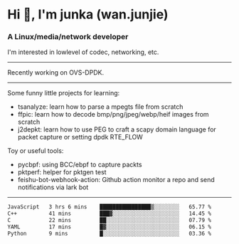 
<h1 >Hi 👋, I'm junka (wan.junjie)</h1>
<h3 >A Linux/media/network developer</h3>


I'm interested in lowlevel of codec, networking, etc.


---

Recently working on OVS-DPDK.

---

Some funny little projects for learning:

- tsanalyze: learn how to parse a mpegts file from scratch 
- ffpic: learn how to decode bmp/png/jpeg/webp/heif images from scratch
- j2depkt: learn how to use PEG to craft a scapy domain language for packet capture or setting dpdk RTE_FLOW

Toy or useful tools:

- pycbpf: using BCC/ebpf to capture packts
- pktperf: helper for pktgen test
- feishu-bot-webhook-action: Github action monitor a repo and send notifications via lark bot

---

<!--START_SECTION:waka-->

```txt
JavaScript   3 hrs 6 mins    ████████████████▒░░░░░░░░   65.77 %
C++          41 mins         ███▓░░░░░░░░░░░░░░░░░░░░░   14.45 %
C            22 mins         ██░░░░░░░░░░░░░░░░░░░░░░░   07.79 %
YAML         17 mins         █▓░░░░░░░░░░░░░░░░░░░░░░░   06.15 %
Python       9 mins          █░░░░░░░░░░░░░░░░░░░░░░░░   03.36 %
```

<!--END_SECTION:waka-->

